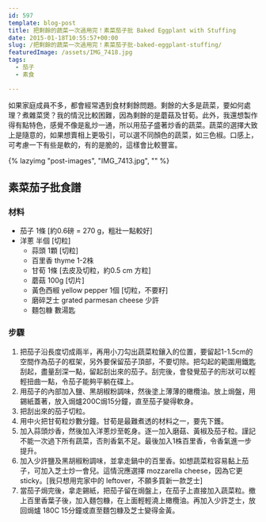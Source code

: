 ```yaml
---
id: 597
template: blog-post
title: 把剩餘的蔬菜一次過用完！素菜茄子批 Baked Eggplant with Stuffing
date: 2015-01-18T10:55:57+00:00
slug: /把剩餘的蔬菜一次過用完！素菜茄子批-baked-eggplant-stuffing/
featuredImage: /assets/IMG_7418.jpg
tags:
  - 茄子
  - 素食

---
```

如果家庭成員不多，都會經常遇到食材剩餘問題。剩餘的大多是蔬菜，要如何處理？煮雜菜煲？我的情況比較困難，因為剩餘的是蘑菇及甘荀。此外，我還想製作得有點特色，感覺不像是亂炒一通，所以用茄子盛著炒香的蔬菜。蔬菜的選擇大致上是隨意的，如果想賣相上更吸引，可以選不同顏色的蔬菜，如三色椒。口感上，可考慮一下有些是軟的，有的是脆的，這樣會比較豐富。

<!--more-->
{% lazyimg "post-images", "IMG_7413.jpg", "" %}

## 素菜茄子批食譜

### 材料

* 茄子 1條 [約0.6磅 = 270 g，粗壯一點較好]
* 洋蔥 半個 [切粒]
    * 蒜頭 1顆 [切粒]
    * 百里香 thyme 1-2株
    * 甘荀 1條 [去皮及切粒，約0.5 cm 方粒]
    * 蘑菇 100g [切片]
    * 黃色西椒 yellow pepper 1個 [切粒，不要籽]
    * 磨碎芝士 grated parmesan cheese 少許
    * 麵包糠 數湯匙

### 步驟

  1. 把茄子沿長度切成兩半，再用小刀勾出蔬菜粒鑲入的位置，要留起1-1.5cm的空間作為茄子的框架，另外要保留茄子頂部，不要切除。把勾起的範圍用鐵匙刮起，盡量刮深一點，留起刮出來的茄子。刮完後，會發覺茄子的形狀可以輕輕扭曲一點，令茄子能夠平躺在碟上。
  2. 用茄子的內部加入鹽、黑胡椒粉調味，然後塗上薄薄的橄欖油。放上焗盤，用錫紙蓋著，放入焗爐200C焗15分鐘，直至茄子變得軟身。
  3. 把刮出來的茄子切粒。
  4. 用中火把甘荀粒炒數分鐘。甘荀是最難煮透的材料之一，要先下鑊。
  5. 加入蒜頭炒香，然後加入洋蔥炒至乾身。逐一加入磨菇、黃椒及茄子粒。謹記不能一次過下所有蔬菜，否則香氣不足。最後加入1株百里香，令香氣進一步提升。
  6. 加入少許鹽及黑胡椒粉調味，並拿走鍋中的百里香。如想蔬菜粒容易黏上茄子，可加入芝士炒一會兒。這情況應選擇 mozzarella cheese，因為它更 sticky。[我只想用完家中的 leftover，不願多買新一款芝士]
  7. 當茄子焗完後，拿走錫紙，把茄子留在焗盤上，在茄子上直接加入蔬菜粒。撤上百里香葉子後，加入麵包糠，在上面輕輕澆上橄欖油。再加入少許芝士，放回焗爐 180C 15分鐘或直至麵包糠及芝士變得金黃。
